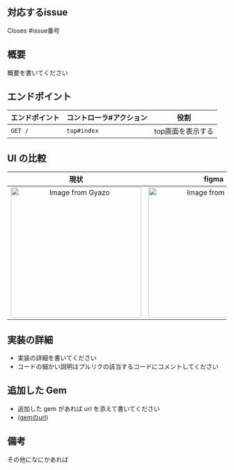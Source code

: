 対応するissue
---
Closes #issue番号

概要
---

概要を書いてください

エンドポイント
---

| エンドポイント | コントローラ#アクション | 役割 |
| --- | ---  | --- |
| `GET /`| `top#index` | top画面を表示する |


UI の比較
----

| 現状 | figma | 
|:------:|:------:|
| <a href="https://gyazo.com/0d60852fd3d34869fdbe4ea3b8ee4b6f"><img src="https://i.gyazo.com/0d60852fd3d34869fdbe4ea3b8ee4b6f.png" alt="Image from Gyazo" width="300"/></a> | <a href="https://gyazo.com/1b59dd617d027f33631e0cb462f791a9"><img src="https://i.gyazo.com/1b59dd617d027f33631e0cb462f791a9.png" alt="Image from Gyazo" width="300"/></a> | 



実装の詳細
----

- 実装の詳細を書いてください
- コードの細かい説明はプルリクの該当するコードにコメントしてください

追加した Gem
---

- 追加した gem があれば url を添えて書いてください
- ([gemのurl](https://example.com))

備考
---

その他になにかあれば